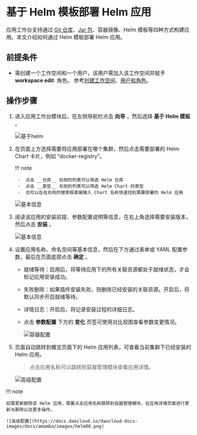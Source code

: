 # 基于 Helm 模板部署 Helm 应用

应用工作台支持通过 [Git 仓库](create-app-git.md)、[Jar 包](jar-java-app.md)、容器镜像、Helm 模板等四种方式构建应用。本文介绍如何通过 Helm 模板部署 Helm 应用。

## 前提条件

- 需创建一个工作空间和一个用户，该用户需加入该工作空间并赋予  __workspace edit__  角色。
  参考[创建工作空间](../../../ghippo/user-guide/workspace/workspace.md)、[用户和角色](../../../ghippo/user-guide/access-control/user.md)。

## 操作步骤

1. 进入应用工作台模块后，在左侧导航栏点击 __向导__ ，然后选择 __基于 Helm 模板__ 。

    ![基于helm](https://docs.daocloud.io/daocloud-docs-images/docs/amamba/images/helm01.png)

2. 在页面上方选择需要将应用部署在哪个集群，然后点击需要部署的 Helm Chart 卡片，例如 “docker-registry”。

    !!! note

        -  点击 __仓库__ 右侧的列表可以筛选 Helm 仓库
        -  点击 __类型__ 右侧的列表可以筛选 Helm Chart 的类型
        -  也可以在在右侧的搜索框直接输入 Chart 名称快速找到需要部署的 Helm 应用

    ![基本信息](https://docs.daocloud.io/daocloud-docs-images/docs/amamba/images/helm02.png)

3. 阅读该应用的安装前提、参数配置说明等信息，在右上角选择需要安装版本，然后点击 __安装__ 。

    ![基本信息](https://docs.daocloud.io/daocloud-docs-images/docs/amamba/images/helm03.png)

4. 设置应用名称、命名空间等基本信息，然后在下方通过表单或 YAML 配置参数，最后在页面底部点击 __确定__ 。

    - 就绪等待：启用后，将等待应用下的所有关联资源都处于就绪状态，才会标记应用安装成功。
    - 失败删除：如果插件安装失败，则删除已经安装的关联资源。开启后，将默认同步开启就绪等待。
    - 详情日志：开启后，将记录安装过程的详细日志。
    - 点击 __参数配置__ 下方的 __变化__ 页签可使用对比视图查看参数变更情况。

        ![容器配置](https://docs.daocloud.io/daocloud-docs-images/docs/amamba/images/helm04.png)

5. 页面自动跳转到概览页面下的 Helm 应用列表，可查看当前集群下已经安装的 Helm 应用。

    > 点击应用名称可以跳转到容器管理模块查看应用详情。
    
    ![高级配置](https://docs.daocloud.io/daocloud-docs-images/docs/amamba/images/helm05.png)

!!! note

    如需更新删除该 Helm 应用，需要点击应用名称跳转到容器管理模块，在应用详情页面进行更新与删除以及更多操作。

    ![高级配置](https://docs.daocloud.io/daocloud-docs-images/docs/amamba/images/helm06.png)

